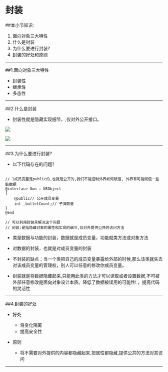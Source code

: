 # 封装
##本小节知识:
1. 面向对象三大特性
2. 什么是封装
3. 为什么要进行封装?
4. 封装的好处和原则

---

##1.面向对象三大特性
- 封装性
- 继承性
- 多态性

---


##2.什么是封装
- 封装性就是隐藏实现细节，,仅对外公开接口。

![](http://7xj0kx.com1.z0.glb.clouddn.com/01300000241358127703362578572.jpg)

![](http://7xj0kx.com1.z0.glb.clouddn.com/163157537.jpg)

---

##3.为什么要进行封装?
- 以下代码存在的问题?

```

// 1成员变量是public的,也就是公开的,我们不能控制外界如何赋值, 外界有可能赋值一些脏数据
@interface Gun : NSObject
{
    @public// 公开成员变量
    int _bulletCount;// 子弹数量
}
@end

// 可以利用封装来解决这个问题
// 封装:是指隐藏对象的属性和实现的细节,仅对外提供公共的访问方法
```

- 类是数据与功能的封装，数据就是成员变量，功能就类方法或对象方法

- 对数据的封装，也就是对成员变量的封装

- 不封装的缺点：当一个类把自己的成员变量暴露给外部的时候,那么该类就失去对该成员变量的管理权，别人可以任意的修改你成员变量。

- 封装就是将数据隐藏起来,只能用此类的方法才可以读取或者设置数据,不可被外部任意修改是面向对象设计本质。降低了数据被误用的可能性! ，提高代码的灵活性

---

##4.封装的好处
- 好处
    + 将变化隔离
    + 提高安全性

- 原则
    + 将不需要对外提供的内容都隐藏起来,把属性都隐藏,提供公共的方法对其访问

---
